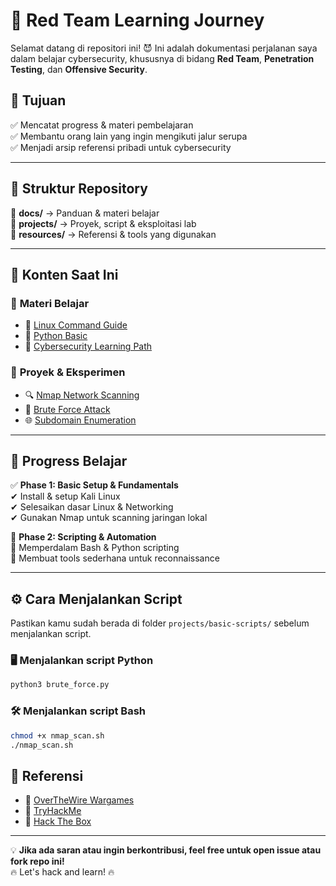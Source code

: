 # 🚀 Red Team Learning Journey  

Selamat datang di repositori ini! 😈 Ini adalah dokumentasi perjalanan saya dalam belajar cybersecurity, khususnya di bidang **Red Team**, **Penetration Testing**, dan **Offensive Security**.  

## 📌 Tujuan  
✅ Mencatat progress & materi pembelajaran  
✅ Membantu orang lain yang ingin mengikuti jalur serupa  
✅ Menjadi arsip referensi pribadi untuk cybersecurity  

---

## 📂 Struktur Repository  
📜 **docs/** → Panduan & materi belajar  
📜 **projects/** → Proyek, script & eksploitasi lab  
📜 **resources/** → Referensi & tools yang digunakan  

---

## 📖 Konten Saat Ini  
### 🔹 **Materi Belajar**  
- 📌 [Linux Command Guide](docs/Linux_Commands_Complete_Guide.md)  
- 📌 [Python Basic](docs/Python_Basic.md)  
- 📌 [Cybersecurity Learning Path](docs/roadmap.md)  

### 🔹 **Proyek & Eksperimen**  
- 🔍 [Nmap Network Scanning](projects/basic-scripts/nmap_scan.sh)  
- 🔑 [Brute Force Attack](projects/basic-scripts/brute_force.py)  
- 🌐 [Subdomain Enumeration](projects/basic-scripts/subdomain_enum.py)  

---

## 🚀 Progress Belajar  
✅ **Phase 1: Basic Setup & Fundamentals**  
✔ Install & setup Kali Linux  
✔ Selesaikan dasar Linux & Networking  
✔ Gunakan Nmap untuk scanning jaringan lokal  

🔄 **Phase 2: Scripting & Automation**  
🔄 Memperdalam Bash & Python scripting  
🔄 Membuat tools sederhana untuk reconnaissance  

---

## ⚙️ Cara Menjalankan Script  
Pastikan kamu sudah berada di folder `projects/basic-scripts/` sebelum menjalankan script.  

### 🖥 **Menjalankan script Python**  
```bash
python3 brute_force.py
```

### 🛠 **Menjalankan script Bash**  
```bash  
chmod +x nmap_scan.sh  
./nmap_scan.sh  
```

## 🔗 Referensi  
- 📌 [OverTheWire Wargames](https://overthewire.org/wargames/)  
- 📌 [TryHackMe](https://tryhackme.com/)  
- 📌 [Hack The Box](https://www.hackthebox.com/)

---

💡 **Jika ada saran atau ingin berkontribusi, feel free untuk open issue atau fork repo ini!**  
🔥 Let's hack and learn! 🔥
